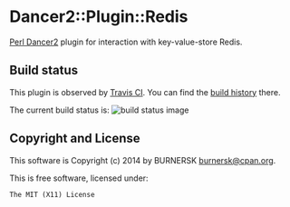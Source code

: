 Dancer2::Plugin::Redis
======================

[Perl Dancer2](http://perldancer.org/) plugin for interaction with
key-value-store Redis.

Build status
------------

This plugin is observed by [Travis CI](https://travis-ci.org/). You can find
the [build history](https://travis-ci.org/burnersk/Dancer2-Plugin-Redis)
there.

The current build status is:
![build status image](https://api.travis-ci.org/burnersk/Dancer2-Plugin-Redis.png "Dancer2::Plugin::Redis build status on Travis CI")

Copyright and License
---------------------

This software is Copyright (c) 2014 by BURNERSK <burnersk@cpan.org>.

This is free software, licensed under:

    The MIT (X11) License
